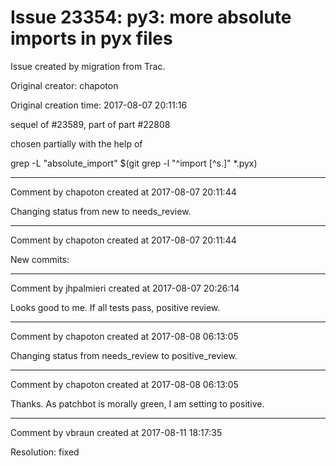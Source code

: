 # Issue 23354: py3: more absolute imports in pyx files

Issue created by migration from Trac.

Original creator: chapoton

Original creation time: 2017-08-07 20:11:16

sequel of #23589, part of part #22808

chosen partially with the help of

grep -L "absolute_import" $(git grep -l "^import [^s\.]" *.pyx)


---

Comment by chapoton created at 2017-08-07 20:11:44

Changing status from new to needs_review.


---

Comment by chapoton created at 2017-08-07 20:11:44

New commits:


---

Comment by jhpalmieri created at 2017-08-07 20:26:14

Looks good to me. If all tests pass, positive review.


---

Comment by chapoton created at 2017-08-08 06:13:05

Changing status from needs_review to positive_review.


---

Comment by chapoton created at 2017-08-08 06:13:05

Thanks. As patchbot is morally green, I am setting to positive.


---

Comment by vbraun created at 2017-08-11 18:17:35

Resolution: fixed
